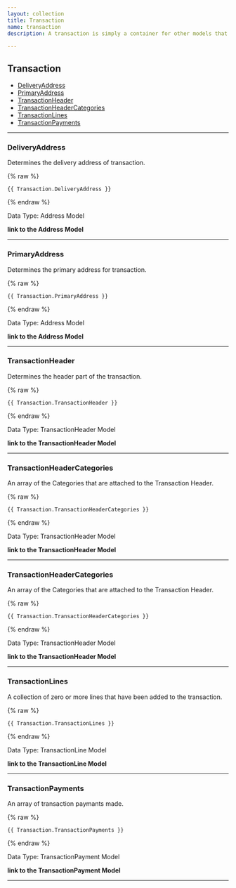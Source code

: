 ```yaml
---
layout: collection
title: Transaction
name: transaction
description: A transaction is simply a container for other models that make up the transaction. A transaction is created when a website visitor adds an item to the basket for example. 
 
---
```


## Transaction

* [DeliveryAddress](#deliveryaddress)
* [PrimaryAddress](#primaryaddress)
* [TransactionHeader](#transactionheader)
* [TransactionHeaderCategories](#transactionheadercategories)
* [TransactionLines](#transactionlines)
* [TransactionPayments](#transactionpayments)

---

<a name="deliveryaddress"></a>
### DeliveryAddress
Determines the delivery address of transaction.

{% raw %}
```liquid
{{ Transaction.DeliveryAddress }}

```
{% endraw %}

Data Type: Address Model

__link to the Address Model__

---

<a name="primaryaddress"></a>
### PrimaryAddress
Determines the primary address for transaction.

{% raw %}
```liquid
{{ Transaction.PrimaryAddress }}

```
{% endraw %}


Data Type: Address Model

__link to the Address Model__

---

<a name="transactionheader"></a>
### TransactionHeader
Determines the header part of the transaction.

{% raw %}
```liquid
{{ Transaction.TransactionHeader }}

```
{% endraw %}


Data Type: TransactionHeader Model

__link to the TransactionHeader	Model__

---

<a name="transactionheadercategories"></a>
### TransactionHeaderCategories
An array of the Categories that are attached to the Transaction Header.

{% raw %}
```liquid
{{ Transaction.TransactionHeaderCategories }}

```
{% endraw %}


Data Type: TransactionHeader Model

__link to the TransactionHeader	Model__

---

<a name="transactionheadercategories"></a>
### TransactionHeaderCategories
An array of the Categories that are attached to the Transaction Header.

{% raw %}
```liquid
{{ Transaction.TransactionHeaderCategories }}

```
{% endraw %}


Data Type: TransactionHeader Model

__link to the TransactionHeader	Model__

---

<a name="transactionlines"></a>
### TransactionLines
A collection of zero or more lines that have been added to the transaction.

{% raw %}
```liquid
{{ Transaction.TransactionLines }}

```
{% endraw %}


Data Type: TransactionLine Model

__link to the TransactionLine Model__

---
	
<a name="transactionpayments"></a>
### TransactionPayments
An array of transaction paymants made.

{% raw %}
```liquid
{{ Transaction.TransactionPayments }}

```
{% endraw %}


Data Type: TransactionPayment Model

__link to the TransactionPayment Model__

---